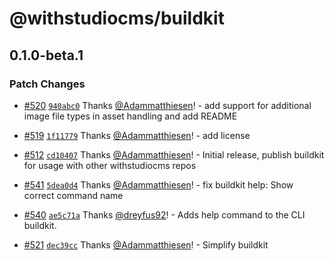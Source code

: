 # @withstudiocms/buildkit

## 0.1.0-beta.1

### Patch Changes

- [#520](https://github.com/withstudiocms/studiocms/pull/520) [`940abc0`](https://github.com/withstudiocms/studiocms/commit/940abc014460b6c8cf4c5e9a0291e06a1f416f18) Thanks [@Adammatthiesen](https://github.com/Adammatthiesen)! - add support for additional image file types in asset handling and add README

- [#519](https://github.com/withstudiocms/studiocms/pull/519) [`1f11779`](https://github.com/withstudiocms/studiocms/commit/1f11779078c58cc1fd42f63af6f62d0ae315478a) Thanks [@Adammatthiesen](https://github.com/Adammatthiesen)! - add license

- [#512](https://github.com/withstudiocms/studiocms/pull/512) [`cd10407`](https://github.com/withstudiocms/studiocms/commit/cd1040779926a55db63ceb6ac1b9ddacb23330a8) Thanks [@Adammatthiesen](https://github.com/Adammatthiesen)! - Initial release, publish buildkit for usage with other withstudiocms repos

- [#541](https://github.com/withstudiocms/studiocms/pull/541) [`5dea0d4`](https://github.com/withstudiocms/studiocms/commit/5dea0d4419d358b22858ab7455bbbb96f5b01e95) Thanks [@Adammatthiesen](https://github.com/Adammatthiesen)! - fix buildkit help: Show correct command name

- [#540](https://github.com/withstudiocms/studiocms/pull/540) [`ae5c71a`](https://github.com/withstudiocms/studiocms/commit/ae5c71a49a777a2a7d4b322a3cb76978650d53de) Thanks [@dreyfus92](https://github.com/dreyfus92)! - Adds help command to the CLI buildkit.

- [#521](https://github.com/withstudiocms/studiocms/pull/521) [`dec39cc`](https://github.com/withstudiocms/studiocms/commit/dec39cc28fc557586f61472c1bf7953e8bd5c5a0) Thanks [@Adammatthiesen](https://github.com/Adammatthiesen)! - Simplify buildkit
